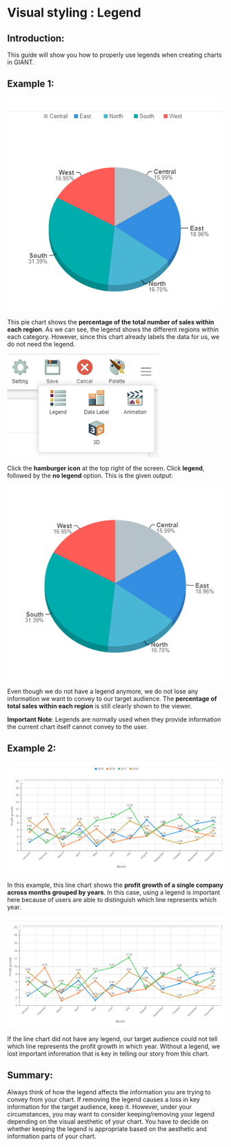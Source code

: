 # Visual styling : Legend 

## Introduction:

This guide will show you how to properly use legends when creating charts in GIANT.

## Example 1:

![piechart](images/giant-101-legend/pie1.PNG)

This pie chart shows the **percentage of the total number of sales within each region**. As we can see, the legend shows the different regions within each category. However, since this chart already labels the data for us, we do not need the legend.

![legend](images/giant-101-legend/legend.PNG)

Click the **hamburger icon** at the top right of the screen. Click **legend**, followed by the **no legend** option. This is the given output:

![pieimproved](images/giant-101-legend/pie2.PNG)

Even though we do not have a legend anymore, we do not lose any information we want to convey to our target audience. The **percentage of total sales within each region** is still clearly shown to the viewer.


**Important Note**: Legends are normally used when they provide information the current chart itself cannot convey to the user.

## Example 2:

![linechart](images/giant-101-legend/line1.PNG)


In this example, this line chart shows the **profit growth of a single company across months grouped by years**. In this case, using a legend is important here because of users are able to distinguish which line represents which year.

![linechart2](images/giant-101-legend/line2.PNG)

If the line chart did not have any legend, our target audience could not tell which line represents the profit growth in which year. Without a legend, we lost important information that is key in telling our story from this chart.

## Summary:

Always think of how the legend affects the information you are trying to convey from your chart. If removing the legend causes a loss in key information for the target audience, keep it. However, under your circumstances, you may want to consider keeping/removing your legend depending on the visual aesthetic of your chart. You have to decide on whether keeping the legend is appropriate based on the aesthetic and information parts of your chart.